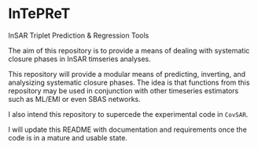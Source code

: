 # InTePReT
InSAR Triplet Prediction &amp; Regression Tools

The aim of this repository is to provide a means of dealing with systematic closure phases in InSAR timseries analyses.

This repository will provide a modular means of predicting, inverting, and analysizing systematic closure phases. The idea is that functions from this repository may be used in conjunction with other timeseries estimators such as ML/EMI or even SBAS networks.

I also intend this repository to supercede the experimental code in `CovSAR`.

I will update this README with documentation and requirements once the code is in a mature and usable state.
